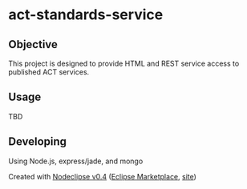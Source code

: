# act-standards-service

## Objective
This project is designed to provide HTML and REST service access to published ACT services.


## Usage
TBD

## Developing
Using Node.js, express/jade, and mongo

Created with [Nodeclipse v0.4](https://github.com/Nodeclipse/nodeclipse-1)
 ([Eclipse Marketplace](http://marketplace.eclipse.org/content/nodeclipse), [site](http://www.nodeclipse.org))   
